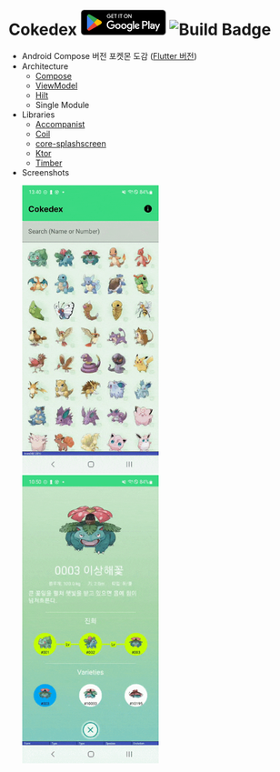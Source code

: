 # Cokedex <a href="https://play.google.com/store/apps/details?id=kr.pe.ssun.cokedex"><img src="./google-play-badge.png" width="150px"></a> ![Build Badge](https://github.com/SunChulBaek/Cokedex/actions/workflows/build.yml/badge.svg)
* Android Compose 버전 포켓몬 도감 ([Flutter 버전](https://github.com/SunChulBaek/Fokedex))
* Architecture
  * [Compose](https://developer.android.com/jetpack/compose?hl=ko)
  * [ViewModel](https://developer.android.com/topic/libraries/architecture/viewmodel)
  * [Hilt](https://developer.android.com/training/dependency-injection/hilt-android?hl=ko)
  * Single Module
* Libraries
  * [Accompanist](https://github.com/google/accompanist)
  * [Coil](https://coil-kt.github.io/coil/)
  * [core-splashscreen](https://developer.android.com/reference/kotlin/androidx/core/splashscreen/SplashScreen)
  * [Ktor](https://ktor.io/)
  * [Timber](https://github.com/JakeWharton/timber)
* Screenshots
  <p>
    <img src="./screenshots/Screenshot_0.gif" width="240px">  <img src="./screenshots/Screenshot_1.gif" width="240px">
  </p>
